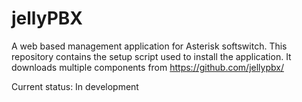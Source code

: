# jellyPBX

A web based management application for Asterisk softswitch. This repository contains the setup script used to install the application. It downloads multiple components from https://github.com/jellypbx/
 
Current status: In development
